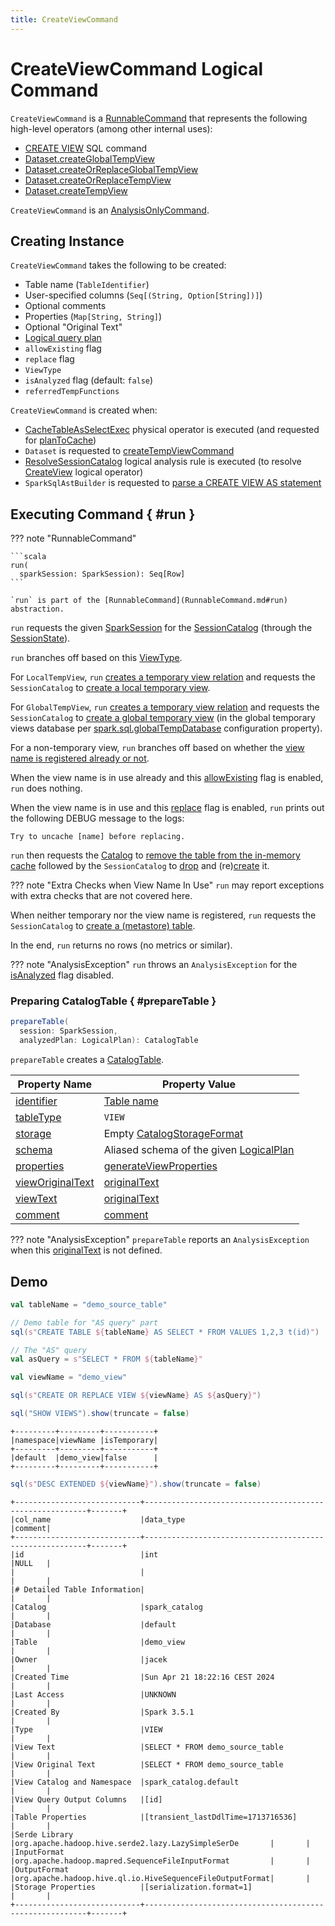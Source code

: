 ```yaml
---
title: CreateViewCommand
---
```


# CreateViewCommand Logical Command

`CreateViewCommand` is a [RunnableCommand](RunnableCommand.md) that represents the following high-level operators (among other internal uses):

* [CREATE VIEW](../sql/SparkSqlAstBuilder.md#visitCreateView) SQL command
* [Dataset.createGlobalTempView](../dataset/index.md#createGlobalTempView)
* [Dataset.createOrReplaceGlobalTempView](../dataset/index.md#createOrReplaceGlobalTempView)
* [Dataset.createOrReplaceTempView](../dataset/index.md#createOrReplaceTempView)
* [Dataset.createTempView](../dataset/index.md#createTempView)

`CreateViewCommand` is an [AnalysisOnlyCommand](AnalysisOnlyCommand.md).

## Creating Instance

`CreateViewCommand` takes the following to be created:

* <span id="name"> Table name (`TableIdentifier`)
* <span id="userSpecifiedColumns"> User-specified columns (`Seq[(String, Option[String])]`)
* <span id="comment"> Optional comments
* <span id="properties"> Properties (`Map[String, String]`)
* <span id="originalText"> Optional "Original Text"
* <span id="plan"> [Logical query plan](LogicalPlan.md)
* <span id="allowExisting"> `allowExisting` flag
* <span id="replace"> `replace` flag
* <span id="viewType"> `ViewType`
* <span id="isAnalyzed"> `isAnalyzed` flag (default: `false`)
* <span id="referredTempFunctions"> `referredTempFunctions`

`CreateViewCommand` is created when:

* [CacheTableAsSelectExec](../physical-operators/CacheTableAsSelectExec.md) physical operator is executed (and requested for [planToCache](../physical-operators/CacheTableAsSelectExec.md#planToCache))
* `Dataset` is requested to [createTempViewCommand](../dataset/index.md#createTempViewCommand)
* [ResolveSessionCatalog](../logical-analysis-rules/ResolveSessionCatalog.md) logical analysis rule is executed (to resolve [CreateView](CreateView.md) logical operator)
* `SparkSqlAstBuilder` is requested to [parse a CREATE VIEW AS statement](../sql/SparkSqlAstBuilder.md#visitCreateView)

## Executing Command { #run }

??? note "RunnableCommand"

    ```scala
    run(
      sparkSession: SparkSession): Seq[Row]
    ```

    `run` is part of the [RunnableCommand](RunnableCommand.md#run) abstraction.

`run` requests the given [SparkSession](../SparkSession.md) for the [SessionCatalog](../SessionState.md#catalog) (through the [SessionState](../SparkSession.md#sessionState)).

`run` branches off based on this [ViewType](#viewType).

For `LocalTempView`, `run` [creates a temporary view relation](#createTemporaryViewRelation) and requests the `SessionCatalog` to [create a local temporary view](../SessionCatalog.md#createTempView).

For `GlobalTempView`, `run` [creates a temporary view relation](#createTemporaryViewRelation) and requests the `SessionCatalog` to [create a global temporary view](../SessionCatalog.md#createGlobalTempView) (in the global temporary views database per [spark.sql.globalTempDatabase](../configuration-properties.md#spark.sql.globalTempDatabase) configuration property).

For a non-temporary view, `run` branches off based on whether the [view name is registered already or not](../SessionCatalog.md#tableExists).

When the view name is in use already and this [allowExisting](#allowExisting) flag is enabled, `run` does nothing.

When the view name is in use and this [replace](#replace) flag is enabled, `run` prints out the following DEBUG message to the logs:

```text
Try to uncache [name] before replacing.
```

`run` then requests the [Catalog](../SparkSession.md#catalog) to [remove the table from the in-memory cache](../Catalog.md#uncacheTable) followed by the `SessionCatalog` to [drop](../SessionCatalog.md#dropTable) and (re)[create](../SessionCatalog.md#createTable) it.

??? note "Extra Checks when View Name In Use"
    `run` may report exceptions with extra checks that are not covered here.

When neither temporary nor the view name is registered, `run` requests the `SessionCatalog` to [create a (metastore) table](../SessionCatalog.md#createTable).

In the end, `run` returns no rows (no metrics or similar).

??? note "AnalysisException"
    `run` throws an `AnalysisException` for the [isAnalyzed](#isAnalyzed) flag disabled.

### Preparing CatalogTable { #prepareTable }

```scala
prepareTable(
  session: SparkSession,
  analyzedPlan: LogicalPlan): CatalogTable
```

`prepareTable` creates a [CatalogTable](../CatalogTable.md).

Property Name | Property Value
-|-
 [identifier](../CatalogTable.md#identifier) | [Table name](#name)
 [tableType](../CatalogTable.md#tableType) | `VIEW`
 [storage](../CatalogTable.md#storage) | Empty [CatalogStorageFormat](../CatalogStorageFormat.md)
 [schema](../CatalogTable.md#schema) | Aliased schema of the given [LogicalPlan](#plan)
 [properties](../CatalogTable.md#properties) | [generateViewProperties](#generateViewProperties)
 [viewOriginalText](../CatalogTable.md#viewOriginalText) | [originalText](#originalText)
 [viewText](../CatalogTable.md#viewText) | [originalText](#originalText)
 [comment](../CatalogTable.md#comment) | [comment](#comment)

??? note "AnalysisException"
    `prepareTable` reports an `AnalysisException` when this [originalText](#originalText) is not defined.

## Demo

```scala
val tableName = "demo_source_table"

// Demo table for "AS query" part
sql(s"CREATE TABLE ${tableName} AS SELECT * FROM VALUES 1,2,3 t(id)")

// The "AS" query
val asQuery = s"SELECT * FROM ${tableName}"

val viewName = "demo_view"

sql(s"CREATE OR REPLACE VIEW ${viewName} AS ${asQuery}")
```

```scala
sql("SHOW VIEWS").show(truncate = false)
```

```text
+---------+---------+-----------+
|namespace|viewName |isTemporary|
+---------+---------+-----------+
|default  |demo_view|false      |
+---------+---------+-----------+
```

```scala
sql(s"DESC EXTENDED ${viewName}").show(truncate = false)
```

```text
+----------------------------+---------------------------------------------------------+-------+
|col_name                    |data_type                                                |comment|
+----------------------------+---------------------------------------------------------+-------+
|id                          |int                                                      |NULL   |
|                            |                                                         |       |
|# Detailed Table Information|                                                         |       |
|Catalog                     |spark_catalog                                            |       |
|Database                    |default                                                  |       |
|Table                       |demo_view                                                |       |
|Owner                       |jacek                                                    |       |
|Created Time                |Sun Apr 21 18:22:16 CEST 2024                            |       |
|Last Access                 |UNKNOWN                                                  |       |
|Created By                  |Spark 3.5.1                                              |       |
|Type                        |VIEW                                                     |       |
|View Text                   |SELECT * FROM demo_source_table                          |       |
|View Original Text          |SELECT * FROM demo_source_table                          |       |
|View Catalog and Namespace  |spark_catalog.default                                    |       |
|View Query Output Columns   |[id]                                                     |       |
|Table Properties            |[transient_lastDdlTime=1713716536]                       |       |
|Serde Library               |org.apache.hadoop.hive.serde2.lazy.LazySimpleSerDe       |       |
|InputFormat                 |org.apache.hadoop.mapred.SequenceFileInputFormat         |       |
|OutputFormat                |org.apache.hadoop.hive.ql.io.HiveSequenceFileOutputFormat|       |
|Storage Properties          |[serialization.format=1]                                 |       |
+----------------------------+---------------------------------------------------------+-------+
```

<!---
## Review Me

`CreateViewCommand` works with different <<viewType, view types>>.

[[viewType]]
.CreateViewCommand Behaviour Per View Type
[options="header",cols="1m,2",width="100%"]
|===
| View Type
| Description / Side Effect

| LocalTempView
| [[LocalTempView]] A session-scoped *local temporary view* that is available until the session, that has created it, is stopped.

When executed, `CreateViewCommand` requests the [current `SessionCatalog` to create a temporary view](../SessionCatalog.md#createTempView).

| GlobalTempView
| [[GlobalTempView]] A cross-session *global temporary view* that is available until the Spark application stops.

When executed, `CreateViewCommand` requests the [current `SessionCatalog` to create a global view](../SessionCatalog.md#createGlobalTempView).

| PersistedView
| [[PersistedView]] A cross-session *persisted view* that is available until dropped.

When executed, `CreateViewCommand` checks if the table exists. If it does and replace is enabled `CreateViewCommand` requests the [current `SessionCatalog` to alter a table](../SessionCatalog.md#alterTable). Otherwise, when the table does not exist, `CreateViewCommand` requests the [current `SessionCatalog` to create it](../SessionCatalog.md#createTable).
|===

```text
/* CREATE [OR REPLACE] [[GLOBAL] TEMPORARY]
VIEW [IF NOT EXISTS] tableIdentifier
[identifierCommentList] [COMMENT STRING]
[PARTITIONED ON identifierList]
[TBLPROPERTIES tablePropertyList] AS query */



// The following queries should all work fine

val q2 = "CREATE OR REPLACE VIEW v1 AS " + asQuery
sql(q2)

val q3 = "CREATE OR REPLACE TEMPORARY VIEW v1 " + asQuery
sql(q3)

val q4 = "CREATE OR REPLACE GLOBAL TEMPORARY VIEW v1 " + asQuery
sql(q4)

val q5 = "CREATE VIEW IF NOT EXISTS v1 AS " + asQuery
sql(q5)

// The following queries should all fail
// the number of user-specified columns does not match the schema of the AS query
val qf1 = "CREATE VIEW v1 (c1 COMMENT 'comment', c2) AS " + asQuery
scala> sql(qf1)
org.apache.spark.sql.AnalysisException: The number of columns produced by the SELECT clause (num: `1`) does not match the number of column names specified by CREATE VIEW (num: `2`).;
  at org.apache.spark.sql.execution.command.CreateViewCommand.run(views.scala:134)
  at org.apache.spark.sql.execution.command.ExecutedCommandExec.sideEffectResult$lzycompute(commands.scala:70)
  at org.apache.spark.sql.execution.command.ExecutedCommandExec.sideEffectResult(commands.scala:68)
  at org.apache.spark.sql.execution.command.ExecutedCommandExec.executeCollect(commands.scala:79)
  at org.apache.spark.sql.Dataset$$anonfun$6.apply(Dataset.scala:190)
  at org.apache.spark.sql.Dataset$$anonfun$6.apply(Dataset.scala:190)
  at org.apache.spark.sql.Dataset$$anonfun$52.apply(Dataset.scala:3254)
  at org.apache.spark.sql.execution.SQLExecution$.withNewExecutionId(SQLExecution.scala:77)
  at org.apache.spark.sql.Dataset.withAction(Dataset.scala:3253)
  at org.apache.spark.sql.Dataset.<init>(Dataset.scala:190)
  at org.apache.spark.sql.Dataset$.ofRows(Dataset.scala:75)
  at org.apache.spark.sql.SparkSession.sql(SparkSession.scala:641)
  ... 49 elided

// CREATE VIEW ... PARTITIONED ON is not allowed
val qf2 = "CREATE VIEW v1 PARTITIONED ON (c1, c2) AS " + asQuery
scala> sql(qf2)
org.apache.spark.sql.catalyst.parser.ParseException:
Operation not allowed: CREATE VIEW ... PARTITIONED ON(line 1, pos 0)

// Use the same name of t1 for a new view
val qf3 = "CREATE VIEW t1 AS " + asQuery
scala> sql(qf3)
org.apache.spark.sql.AnalysisException: `t1` is not a view;
  at org.apache.spark.sql.execution.command.CreateViewCommand.run(views.scala:156)
  at org.apache.spark.sql.execution.command.ExecutedCommandExec.sideEffectResult$lzycompute(commands.scala:70)
  at org.apache.spark.sql.execution.command.ExecutedCommandExec.sideEffectResult(commands.scala:68)
  at org.apache.spark.sql.execution.command.ExecutedCommandExec.executeCollect(commands.scala:79)
  at org.apache.spark.sql.Dataset$$anonfun$6.apply(Dataset.scala:190)
  at org.apache.spark.sql.Dataset$$anonfun$6.apply(Dataset.scala:190)
  at org.apache.spark.sql.Dataset$$anonfun$52.apply(Dataset.scala:3254)
  at org.apache.spark.sql.execution.SQLExecution$.withNewExecutionId(SQLExecution.scala:77)
  at org.apache.spark.sql.Dataset.withAction(Dataset.scala:3253)
  at org.apache.spark.sql.Dataset.<init>(Dataset.scala:190)
  at org.apache.spark.sql.Dataset$.ofRows(Dataset.scala:75)
  at org.apache.spark.sql.SparkSession.sql(SparkSession.scala:641)
  ... 49 elided

// View already exists
val qf4 = "CREATE VIEW v1 AS " + asQuery
scala> sql(qf4)
org.apache.spark.sql.AnalysisException: View `v1` already exists. If you want to update the view definition, please use ALTER VIEW AS or CREATE OR REPLACE VIEW AS;
  at org.apache.spark.sql.execution.command.CreateViewCommand.run(views.scala:169)
  at org.apache.spark.sql.execution.command.ExecutedCommandExec.sideEffectResult$lzycompute(commands.scala:70)
  at org.apache.spark.sql.execution.command.ExecutedCommandExec.sideEffectResult(commands.scala:68)
  at org.apache.spark.sql.execution.command.ExecutedCommandExec.executeCollect(commands.scala:79)
  at org.apache.spark.sql.Dataset$$anonfun$6.apply(Dataset.scala:190)
  at org.apache.spark.sql.Dataset$$anonfun$6.apply(Dataset.scala:190)
  at org.apache.spark.sql.Dataset$$anonfun$52.apply(Dataset.scala:3254)
  at org.apache.spark.sql.execution.SQLExecution$.withNewExecutionId(SQLExecution.scala:77)
  at org.apache.spark.sql.Dataset.withAction(Dataset.scala:3253)
  at org.apache.spark.sql.Dataset.<init>(Dataset.scala:190)
  at org.apache.spark.sql.Dataset$.ofRows(Dataset.scala:75)
  at org.apache.spark.sql.SparkSession.sql(SparkSession.scala:641)
  ... 49 elided
```

[[innerChildren]]
`CreateViewCommand` returns the <<child, child logical query plan>> when requested for the [inner nodes](../catalyst/TreeNode.md#innerChildren) (that should be shown as an inner nested tree of this node).

[source, scala]
----
val sqlText = "CREATE VIEW v1 AS " + asQuery
val plan = spark.sessionState.sqlParser.parsePlan(sqlText)
scala> println(plan.numberedTreeString)
00 CreateViewCommand `v1`, SELECT * FROM t1, false, false, PersistedView
01    +- 'Project [*]
02       +- 'UnresolvedRelation `t1`
----

=== [[run]] Executing Logical Command -- `run` Method

`run` requests the input `SparkSession` for the <<SparkSession.md#sessionState, SessionState>> that is in turn requested to ["execute"](../SessionState.md#executePlan) the <<child, child logical plan>> (which simply creates a [QueryExecution](../QueryExecution.md)).

[NOTE]
====
`run` uses a <<spark-sql-LogicalPlan.md#logical-plan-to-be-analyzed-idiom, common idiom>> in Spark SQL to make sure that a logical plan can be analyzed, i.e.

[source, scala]
----
val qe = sparkSession.sessionState.executePlan(child)
qe.assertAnalyzed()
val analyzedPlan = qe.analyzed
----
====

`run` <<verifyTemporaryObjectsNotExists, verifyTemporaryObjectsNotExists>>.

`run` requests the input `SparkSession` for the <<SparkSession.md#sessionState, SessionState>> that is in turn requested for the <<SessionState.md#catalog, SessionCatalog>>.

`run` then branches off per the <<viewType, ViewType>>:

* For <<LocalTempView, local temporary views>>, `run` <<aliasPlan, alias>> the analyzed plan and requests the `SessionCatalog` to [create or replace a local temporary view](../SessionCatalog.md#createTempView)

* For <<GlobalTempView, global temporary views>>, `run` also <<aliasPlan, alias>> the analyzed plan and requests the `SessionCatalog` to [create or replace a global temporary view](../SessionCatalog.md#createGlobalTempView)

* For <<PersistedView, persisted views>>, `run` asks the `SessionCatalog` whether the [table exists or not](../SessionCatalog.md#tableExists) (given <<name, TableIdentifier>>).

** If the <<name, table>> exists and the <<allowExisting, allowExisting>> flag is on, `run` simply does nothing (and exits)

** If the <<name, table>> exists and the <<replace, replace>> flag is on, `run` requests the `SessionCatalog` for the [table metadata](../SessionCatalog.md#getTableMetadata) and replaces the table, i.e. `run` requests the `SessionCatalog` to [drop the table](../SessionCatalog.md#dropTable) followed by [re-creating it](../SessionCatalog.md#createTable) (with a <<prepareTable, new CatalogTable>>)

** If however the <<name, table>> does not exist, `run` simply requests the `SessionCatalog` to [create it](../SessionCatalog.md#createTable) (with a <<prepareTable, new CatalogTable>>)

`run` throws an `AnalysisException` for <<PersistedView, persisted views>> when they already exist, the <<allowExisting, allowExisting>> flag is off and the table type is not a view.

```
[name] is not a view
```

`run` throws an `AnalysisException` for <<PersistedView, persisted views>> when they already exist and the <<allowExisting, allowExisting>> and <<replace, replace>> flags are off.

```
View [name] already exists. If you want to update the view definition, please use ALTER VIEW AS or CREATE OR REPLACE VIEW AS
```

`run` throws an `AnalysisException` if the <<userSpecifiedColumns, userSpecifiedColumns>> are defined and their numbers is different from the number of <<catalyst/QueryPlan.md#output, output schema attributes>> of the analyzed logical plan.

```
The number of columns produced by the SELECT clause (num: `[output.length]`) does not match the number of column names specified by CREATE VIEW (num: `[userSpecifiedColumns.length]`).
```
-->
